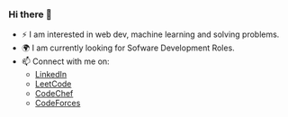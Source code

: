 ### Hi there 👋

- :zap: I am interested in web dev, machine learning and solving problems.
- :earth_africa: I am currently looking for Sofware Development Roles.
- 📫 Connect with me on: 
  - [LinkedIn](https://www.linkedin.com/in/harshit-singh-2000/)
  - [LeetCode](https://leetcode.com/Harshit_2000/)
  - [CodeChef](https://www.codechef.com/users/harshitpundir)
  - [CodeForces](https://codeforces.com/profile/hrshit2000)
